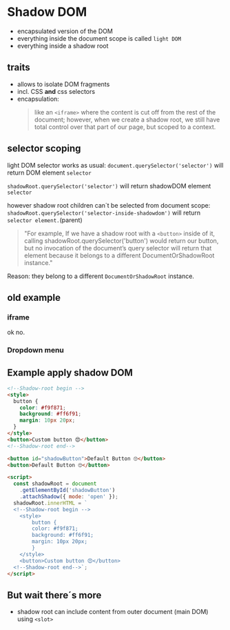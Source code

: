 # Shadow DOM

- encapsulated version of the DOM
- everything inside the document scope is called `light DOM`
- everything inside a shadow root

## traits

- allows to isolate DOM fragments
- incl. CSS **and** css selectors
- encapsulation:
  > like an `<iframe>` where the content is cut off from the rest of the document; however, when we create a shadow root, we still have total control over that part of our page, but scoped to a context.

## selector scoping

light DOM selector works as usual:
`document.querySelector('selector')`
will return DOM element `selector`

`shadowRoot.querySelector('selector')` will return shadowDOM element `selector`

however shadow root children can´t be selected from document scope: `shadowRoot.querySelector('selector-inside-shadowdom')` will return `selector element.`(parent)

> "For example, If we have a shadow root with a `<button>` inside of it, calling shadowRoot.querySelector('button') would return our button, but no invocation of the document’s query selector will return that element because it belongs to a different DocumentOrShadowRoot instance."

Reason: they belong to a different `DocumentOrShadowRoot` instance.

## old example

### iframe

ok no.

### Dropdown menu

## Example apply shadow DOM

```html
<!--Shadow-root begin -->
<style>
  button {
    color: #f9f871;
    background: #ff6f91;
    margin: 10px 20px;
  }
</style>
<button>Custom button 😍</button>
<!--Shadow-root end-->
```

```html
<button id="shadowButton">Default Button 🙄</button>
<button>Default Button 🙄</button>

<script>
  const shadowRoot = document
    .getElementById('shadowButton')
    .attachShadow({ mode: 'open' });
  shadowRoot.innerHTML = `
  <!--Shadow-root begin -->
    <style>
        button {
        color: #f9f871;
        background: #ff6f91;
        margin: 10px 20px;
        }
    </style>
    <button>Custom button 😍</button>
  <!--Shadow-root end-->`;
</script>
```

## But wait there´s more

- shadow root can include content from outer document (main DOM) using `<slot>`
